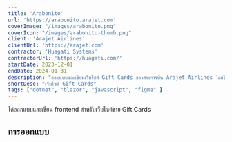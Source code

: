 ```yaml
---
title: 'Arabonito'
url: 'https://arabonito.arajet.com'
coverImage: "/images/arabonito.png"
coverIcon: "/images/arabonito-thumb.png"
client: 'Arajet Airlines'
clientUrl: 'https://arajet.com'
contractor: 'Huagati Systems'
contractorUrl: 'https://huagati.com/'
startDate: 2023-12-01
endDate: 2024-01-31
description: "ออบแบบและเขียนเว็บไซต์ Gift Cards ของสายการบิน Arajet Airlines โดยใช้ Blazor Server"
shortDesc: "เว็บไซต์ Gift Cards"
tags: ["dotnet", "blazor", "javascript", "figma" ]
---
```


ได้ออกแบบและเขียน frontend สำหรับเว็บไซต์ขาย Gift Cards

## การออกแบบ